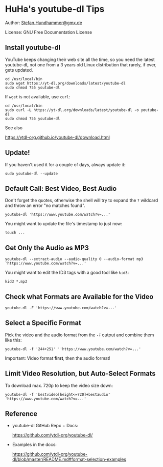 # HuHa's youtube-dl Tips

Author: Stefan.Hundhammer@gmx.de

License: GNU Free Documentation License


## Install youtube-dl

YouTube keeps changing their web site all the time, so you need the latest
youtube-dl, not one from a 3 years old Linux distribution that rarely, if ever,
gets updated.

    cd /usr/local/bin
    sudo wget https://yt-dl.org/downloads/latest/youtube-dl
    sudo chmod 755 youtube-dl

If `wget` is not available, use `curl`:

    cd /usr/local/bin
    sudo curl -L https://yt-dl.org/downloads/latest/youtube-dl -o youtube-dl
    sudo chmod 755 youtube-dl

See also

  https://ytdl-org.github.io/youtube-dl/download.html


## Update!

If you haven't used it for a couple of days, always update it:

    sudo youtube-dl --update


## Default Call: Best Video, Best Audio

Don't forget the quotes, otherwise the shell will try to expand the `?`
wildcard and throw an error "no matches found".

    youtube-dl 'https://www.youtube.com/watch?v=...'

You might want to update the file's timestamp to just now:

    touch ...


## Get Only the Audio as MP3

    youtube-dl --extract-audio --audio-quality 0 --audio-format mp3 'https://www.youtube.com/watch?v=...'

You might want to edit the ID3 tags with a good tool like `kid3`:

    kid3 *.mp3


## Check what Formats are Available for the Video

    youtube-dl -F 'https://www.youtube.com/watch?v=...'


## Select a Specific Format

Pick the video and the audio format from the `-F` output and combine them like this:

    youtube-dl -f '244+251' ''https://www.youtube.com/watch?v=...'

Important: Video format **first**, then the audio format!


## Limit Video Resolution, but Auto-Select Formats

To download max. 720p to keep the video size down:

    youtube-dl -f 'bestvideo[height<=720]+bestaudio' 'https://www.youtube.com/watch?v=...'


## Reference

- youtube-dl GitHub Repo + Docs:

  https://github.com/ytdl-org/youtube-dl/

- Examples in the docs:

  https://github.com/ytdl-org/youtube-dl/blob/master/README.md#format-selection-examples
